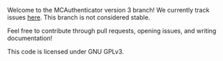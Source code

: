 Welcome to the MCAuthenticator version 3 branch! We currently track issues 
[here](https://github.com/parallelblock/MCAuthenticator/issues/34). This branch is not considered stable.

Feel free to contribute through pull requests, opening issues, and writing documentation!

This code is licensed under GNU GPLv3.
